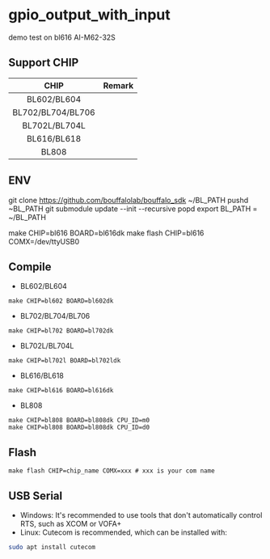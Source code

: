 # gpio_output_with_input

demo test on bl616 AI-M62-32S

## Support CHIP

|      CHIP        | Remark |
|:----------------:|:------:|
|BL602/BL604       |        |
|BL702/BL704/BL706 |        |
|BL702L/BL704L     |        |
|BL616/BL618       |        |
|BL808             |        |

## ENV

git clone  https://github.com/bouffalolab/bouffalo_sdk ~/BL_PATH
pushd ~BL_PATH
git submodule update --init --recursive
popd
export BL_PATH = ~/BL_PATH

make CHIP=bl616 BOARD=bl616dk
make flash CHIP=bl616 COMX=/dev/ttyUSB0

## Compile

- BL602/BL604

```
make CHIP=bl602 BOARD=bl602dk
```

- BL702/BL704/BL706

```
make CHIP=bl702 BOARD=bl702dk
```

- BL702L/BL704L

```
make CHIP=bl702l BOARD=bl702ldk
```

- BL616/BL618

```
make CHIP=bl616 BOARD=bl616dk
```

- BL808

```
make CHIP=bl808 BOARD=bl808dk CPU_ID=m0
make CHIP=bl808 BOARD=bl808dk CPU_ID=d0
```

## Flash

```
make flash CHIP=chip_name COMX=xxx # xxx is your com name
```

## USB Serial
- Windows: It's recommended to use tools that don't automatically control RTS, such as XCOM or VOFA+
- Linux: Cutecom is recommended, which can be installed with:

```bash
sudo apt install cutecom
```